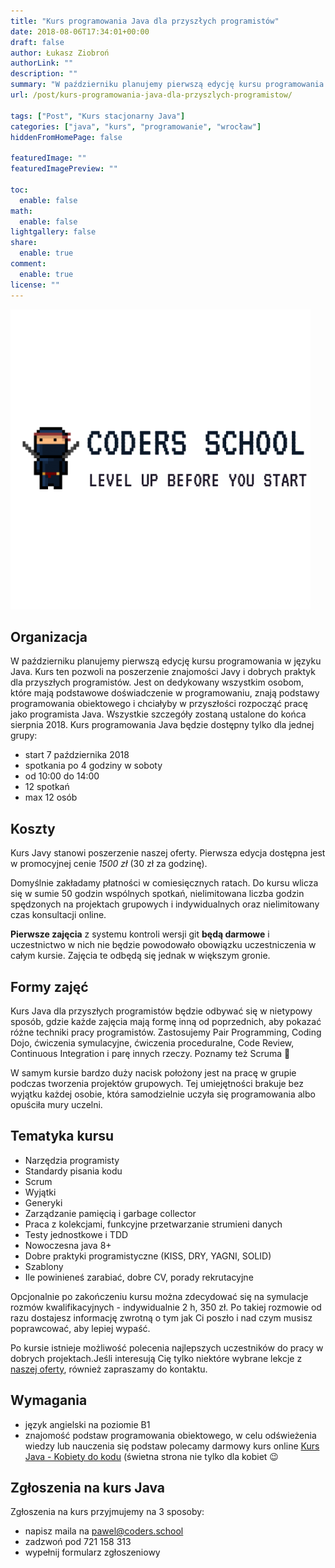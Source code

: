 ```yaml
---
title: "Kurs programowania Java dla przyszłych programistów"
date: 2018-08-06T17:34:01+00:00
draft: false
author: Łukasz Ziobroń
authorLink: ""
description: ""
summary: "W październiku planujemy pierwszą edycję kursu programowania w języku Java. Kurs ten pozwoli na poszerzenie znajomości Javy i dobrych praktyk dla przyszłych programistów. Jest on dedykowany wszystkim osobom, które mają podstawowe doświadczenie w programowaniu, znają podstawy programowania obiektowego i chciałyby w przyszłości rozpocząć pracę jako programista Java."
url: /post/kurs-programowania-java-dla-przyszlych-programistow/

tags: ["Post", "Kurs stacjonarny Java"]
categories: ["java", "kurs", "programowanie", "wrocław"]
hiddenFromHomePage: false

featuredImage: ""
featuredImagePreview: ""

toc:
  enable: false
math:
  enable: false
lightgallery: false
share:
  enable: true
comment:
  enable: true
license: ""
---
```


![Coders School](ninja.png)

## Organizacja

W październiku planujemy pierwszą edycję kursu programowania w języku Java. Kurs ten pozwoli na poszerzenie znajomości Javy i dobrych praktyk dla przyszłych programistów. Jest on dedykowany wszystkim osobom, które mają podstawowe doświadczenie w programowaniu, znają podstawy programowania obiektowego i chciałyby w przyszłości rozpocząć pracę jako programista Java. Wszystkie szczegóły zostaną ustalone do końca sierpnia 2018. Kurs programowania Java będzie dostępny tylko dla jednej grupy:

* start 7 października 2018
* spotkania po 4 godziny w soboty
* od 10:00 do 14:00
* 12 spotkań
* max 12 osób

## Koszty

Kurs Javy stanowi poszerzenie naszej oferty. Pierwsza edycja dostępna jest w promocyjnej cenie *1500 zł* (30 zł za godzinę).

Domyślnie zakładamy płatności w comiesięcznych ratach. Do kursu wlicza się w sumie 50 godzin wspólnych spotkań, nielimitowana liczba godzin spędzonych na projektach grupowych i indywidualnych oraz nielimitowany czas konsultacji online.

**Pierwsze zajęcia** z systemu kontroli wersji git **będą darmowe** i uczestnictwo w nich nie będzie powodowało obowiązku uczestniczenia w całym kursie. Zajęcia te odbędą się jednak w większym gronie.

## Formy zajęć

Kurs Java dla przyszłych programistów będzie odbywać się w nietypowy sposób, gdzie każde zajęcia mają formę inną od poprzednich, aby pokazać różne techniki pracy programistów. Zastosujemy Pair Programming, Coding Dojo, ćwiczenia symulacyjne, ćwiczenia proceduralne, Code Review, Continuous Integration i parę innych rzeczy. Poznamy też Scruma 🙂

W samym kursie bardzo duży nacisk położony jest na pracę w grupie podczas tworzenia projektów grupowych. Tej umiejętności brakuje bez wyjątku każdej osobie, która samodzielnie uczyła się programowania albo opuściła mury uczelni.

## Tematyka kursu

* Narzędzia programisty
* Standardy pisania kodu
* Scrum
* Wyjątki
* Generyki
* Zarządzanie pamięcią i garbage collector
* Praca z kolekcjami, funkcyjne przetwarzanie strumieni danych
* Testy jednostkowe i TDD
* Nowoczesna java 8+
* Dobre praktyki programistyczne (KISS, DRY, YAGNI, SOLID)
* Szablony
* Ile powinieneś zarabiać, dobre CV, porady rekrutacyjne

Opcjonalnie po zakończeniu kursu można zdecydować się na symulacje rozmów kwalifikacyjnych - indywidualnie 2 h, 350 zł. Po takiej rozmowie od razu dostajesz informację zwrotną o tym jak Ci poszło i nad czym musisz poprawcować, aby lepiej wypaść.

Po kursie istnieje możliwość polecenia najlepszych uczestników do pracy w dobrych projektach.Jeśli interesują Cię tylko niektóre wybrane lekcje z [naszej oferty][2], również zapraszamy do kontaktu.

## Wymagania

* język angielski na poziomie B1
* znajomość podstaw programowania obiektowego, w celu odświeżenia wiedzy lub nauczenia się podstaw polecamy darmowy kurs online [Kurs Java - Kobiety do kodu][3] (świetna strona nie tylko dla kobiet 😉

## Zgłoszenia na kurs Java

Zgłoszenia na kurs przyjmujemy na 3 sposoby:

* napisz maila na <pawel@coders.school>
* zadzwoń pod 721 158 313
* wypełnij formularz zgłoszeniowy

 [2]: https://coders.school/oferta/
 [3]: https://kobietydokodu.pl/kurs-javy/
